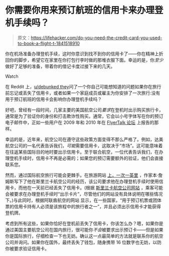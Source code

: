 # 你需要你用来预订航班的信用卡来办理登机手续吗？

> 原文：<https://lifehacker.com/do-you-need-the-credit-card-you-used-to-book-a-flight-t-1841518910>

你在机场准备办理登机手续，这时你意识到找不到你的信用卡了——你在精神上折回你的脚步，希望它在家里在你打包行李时做的那堆衣服下面。幸运的是，你*至少*做好了足够的准备，带着你的借记卡度过接下来的几天。

Watch

在 Reddit 上，[u/debunked they](https://old.reddit.com/r/Flights/comments/ezwtij/do_i_have_to_have_the_credit_card_i_booked_the/)问了一个你自己可能想知道的问题如果你在旅行前忘记或丢失了信用卡，或者如果一个家庭成员或雇主为你安排了一次旅行:没有用于预订航班的信用卡会影响你办理登机手续吗？

好吧，曾经有一段时间，几家主要的美国航空公司*要求*在登机时出示购买旅行卡，通常是为了验证你的身份和打击欺诈性购买。通常，它会以小号字体写在你的预订电子邮件中，正如一些用户在 2009 年和 2010 年在 [FlyerTalk 论坛](https://www.flyertalk.com/forum/northwest-worldperks/912713-do-you-need-show-your-credit-card-check.html) 上报告的那样。

幸运的是，近年来，航空公司在遵守这些政策方面变得不那么严格了。例如，达美航空公司的一名代表告诉我们，*可能*需要信用卡，这取决于“市场”。这可能意味着在往返某些国际目的地时要出示信用卡。至于联合航空，一位代表告诉我们，在办理登机手续时，信用卡不再是必需的；如果您的预订需要额外的验证，他们会直接联系您。

然而，通过国际航空旅行可能会更棘手。在旅游网站 [上，一次一英里](https://onemileatatime.com/credit-card-required-check-in/) ，作家本·詹姆斯写下了他在斯里兰卡航空公司的经历，该公司要求他在办理登机手续时使用信用卡，而他在一天前已经丢失了信用卡。(根据 [斯里兰卡航空公司网站](https://www.srilankan.com/en_uk/coporate/faq-details?type=7) ，乘客可能会被要求在办理登机手续时“出示卡片”，尽管他们的网站没有具体说明在哪些情况下。)与此同时，根据阿联酋航空的网站 显示，在一些国家，“用于预订机票或团体票的信用卡持有人必须是该旅程中的旅行者之一”，并且必须出示信用卡才能获得登机牌。

考虑到所有这些，如果你恰好在登机前丢失了信用卡，你该怎么办？嗯，如果你是通过美国主要航空公司在国内旅行，很可能你*不会*被要求出示预订卡——但是如果你是国际旅行，仔细检查一下也无妨。确认这一点最简单的方法就是联系你的航空公司并询问。如果你在国外，最终丢失了钱包，随身携带 16 位数字也无妨，以防你被要求验证信用卡。